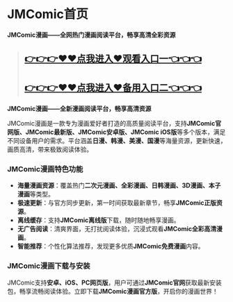 JMComic首页
=====================================

**JMComic漫画——全网热门漫画阅读平台，畅享高清全彩资源**  


>## [👉👉👉♥♥点我进入♥观看入口一👈👈👈](https://mr.mbd.baidu.com/1iib1ebUDio)
> ## [👉👉👉♥♥点我进入♥备用入口二👈👈👈](https://mr.mbd.baidu.com/1iib1ebUDio)



**JMComic漫画——全新漫画阅读平台，畅享高清资源**  

JMComic漫画是一款专为漫画爱好者打造的高质量阅读平台，支持**JMComic官网版、JMComic最新版、JMComic安卓版、JMComic iOS版**等多个版本，满足不同设备用户的需求。平台涵盖**日漫、韩漫、美漫、国漫**等海量资源，更新快速，画质高清，带来极致阅读体验。  

### **JMComic漫画特色功能**  
- **海量漫画资源**：覆盖热门**二次元漫画、全彩漫画、日韩漫画、3D漫画、本子漫画**等类型。  
- **极速更新**：与官方同步更新，第一时间获取最新章节，畅享**JMComic正版资源**。  
- **离线缓存**：支持**JMComic离线版**下载，随时随地畅享漫画。  
- **无广告阅读**：清爽界面，无打扰阅读体验，沉浸式观看**JMComic全彩高清漫画**。  
- **智能推荐**：个性化算法推荐，发现更多优质**JMComic免费漫画**内容。  

### **JMComic漫画下载与安装**  
JMComic支持**安卓、iOS、PC网页版**，用户可通过**JMComic官网**获取最新安装包，畅享流畅阅读体验。立即下载**JMComic漫画官方版**，开启你的漫画世界！
